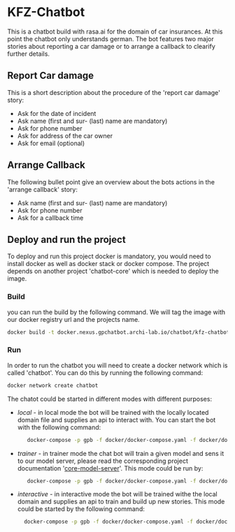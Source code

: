 # KFZ-Chatbot
This is a chatbot build with rasa.ai for the domain of car insurances. At this point the chatbot only understands german.
The bot features two major stories about reporting a car damage or to arrange a callback to clearify further details.

## Report Car damage
This is a short description about the procedure of the 'report car damage' story:
* Ask for the date of incident 
* Ask name (first and sur- (last) name are mandatory)
* Ask for phone number
* Ask for address of the car owner
* Ask for email (optional)

## Arrange Callback  
The following bullet point give an overview about the bots actions in the 'arrange callback' story:
* Ask name (first and sur- (last) name are mandatory)
* Ask for phone number
* Ask for a callback time

## Deploy and run the project
To deploy and run this project docker is mandatory, you would need to install docker as well as docker stack or docker compose.
The project depends on another project 'chatbot-core' which is needed to deploy the image.

### Build
you can run the build by the following command. We will tag the image with our docker registry url and the projects name.
```bash
docker build -t docker.nexus.gpchatbot.archi-lab.io/chatbot/kfz-chatbot .
```

### Run

In order to run the chatbot you will need to create a docker network which is called 'chatbot'. You can do this by running the following command:
```bash
docker network create chatbot
```
The chatot could be started in different modes with  different purposes:

* *local* - in local mode the bot will be trained with the locally located domain file and supplies an api to interact with. You can start the bot with the following command:
   ```bash
      docker-compose -p gpb -f docker/docker-compose.yaml -f docker/docker-compose.local.yaml up -d
   ```
* *trainer* - in trainer mode the chat bot will train a given model and sens it to our model server, please read the corresponding project documentation '[core-model-server](https://bitbucket.gpchatbot.archi-lab.io/projects/CHATBOT/repos/core-model-server/browse)'. This mode could be run by:
   ```bash
      docker-compose -p gpb -f docker/docker-compose.yaml -f docker/docker-compose.trainer.yaml up -d
   ```
* *interactive* - in interactive mode the bot will be trained withe the local domain and supplies an api to train and build up new stories. This mode could be started by the following command:
  ```bash
    docker-compose -p gpb -f docker/docker-compose.yaml -f docker/docker-compose.interactive.yaml up -d
  ```
